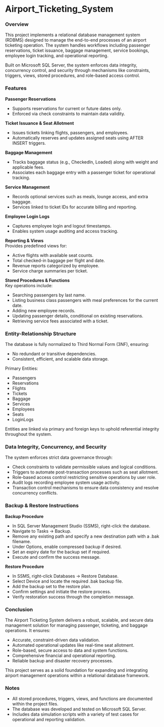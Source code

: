 # Airport_Ticketing_System

### Overview

This project implements a relational database management system (RDBMS) designed to manage the end-to-end processes of an airport ticketing operation. The system handles workflows including passenger reservations, ticket issuance, baggage management, service bookings, employee login tracking, and operational reporting.

Built on Microsoft SQL Server, the system enforces data integrity, concurrency control, and security through mechanisms like constraints, triggers, views, stored procedures, and role-based access control.

### Features

**Passenger Reservations**  
- Supports reservations for current or future dates only.  
- Enforced via check constraints to maintain data validity.

**Ticket Issuance & Seat Allotment**  
- Issues tickets linking flights, passengers, and employees.  
- Automatically reserves and updates assigned seats using AFTER INSERT triggers.

**Baggage Management**  
- Tracks baggage status (e.g., CheckedIn, Loaded) along with weight and applicable fees.  
- Associates each baggage entry with a passenger ticket for operational tracking.

**Service Management**  
- Records optional services such as meals, lounge access, and extra baggage.  
- Services linked to ticket IDs for accurate billing and reporting.

**Employee Login Logs**  
- Captures employee login and logout timestamps.  
- Enables system usage auditing and access tracking.

**Reporting & Views**  
Provides predefined views for:  
- Active flights with available seat counts.  
- Total checked-in baggage per flight and date.  
- Revenue reports categorized by employee.  
- Service charge summaries per ticket.

**Stored Procedures & Functions**  
Key operations include:  
- Searching passengers by last name.  
- Listing business class passengers with meal preferences for the current date.  
- Adding new employee records.  
- Updating passenger details, conditional on existing reservations.  
- Retrieving service fees associated with a ticket.

### Entity-Relationship Structure

The database is fully normalized to Third Normal Form (3NF), ensuring:  
- No redundant or transitive dependencies.  
- Consistent, efficient, and scalable data storage.

Primary Entities:  
- Passengers  
- Reservations  
- Flights  
- Tickets  
- Baggage  
- Services  
- Employees  
- Seats  
- LoginLogs

Entities are linked via primary and foreign keys to uphold referential integrity throughout the system.

### Data Integrity, Concurrency, and Security

The system enforces strict data governance through:  
- Check constraints to validate permissible values and logical conditions.  
- Triggers to automate post-transaction processes such as seat allotment.  
- Role-based access control restricting sensitive operations by user role.  
- Audit logs recording employee system usage activity.  
- Transaction control mechanisms to ensure data consistency and resolve concurrency conflicts.

### Backup & Restore Instructions

**Backup Procedure**  
- In SQL Server Management Studio (SSMS), right-click the database.  
- Navigate to Tasks → Backup.  
- Remove any existing path and specify a new destination path with a .bak filename.  
- Under Options, enable compressed backup if desired.  
- Set an expiry date for the backup set if required.  
- Execute and confirm the success message.

**Restore Procedure**  
- In SSMS, right-click Databases → Restore Database.  
- Select Device and locate the required .bak backup file.  
- Add the backup set to the restore plan.  
- Confirm settings and initiate the restore process.  
- Verify restoration success through the completion message.

### Conclusion

The Airport Ticketing System delivers a robust, scalable, and secure data management solution for managing passenger, ticketing, and baggage operations. It ensures:  
- Accurate, constraint-driven data validation.  
- Automated operational updates like real-time seat allotment.  
- Role-based, secure access to data and system functions.  
- Comprehensive financial and operational reporting.  
- Reliable backup and disaster recovery processes.

This project serves as a solid foundation for expanding and integrating airport management operations within a relational database framework.

### Notes

- All stored procedures, triggers, views, and functions are documented within the project files.  
- The database was developed and tested on Microsoft SQL Server.  
- Includes data simulation scripts with a variety of test cases for operational and reporting validation.
